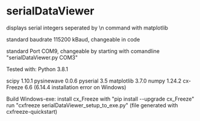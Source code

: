 # serialDataViewer
displays serial integers seperated by \n command with matplotlib

standard baudrate 115200 kBaud, changeable in code

standard Port COM9, changeable by starting with comandline "serialDataViewer.py COM3"

Tested with: 
Python            3.8.1

scipy             1.10.1
pysinewave        0.0.6
pyserial          3.5
matplotlib        3.7.0
numpy             1.24.2
cx-Freeze         6.6 (6.14.4 installation error on Windows)

Build Windows-exe:
install cx_Freeze with "pip install --upgrade cx_Freeze"
run "cxfreeze serialDataViewer_setup_to_exe.py" (file generated with cxfreeze-quickstart)
